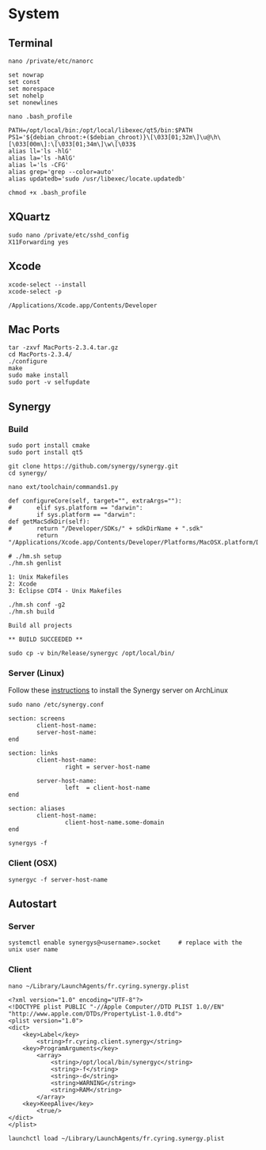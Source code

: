 # System
## Terminal
```
nano /private/etc/nanorc
```
```
set nowrap
set const
set morespace
set nohelp
set nonewlines
```

```
nano .bash_profile
```
```
PATH=/opt/local/bin:/opt/local/libexec/qt5/bin:$PATH
PS1='${debian_chroot:+($debian_chroot)}\[\033[01;32m\]\u@\h\[\033[00m\]:\[\033[01;34m\]\w\[\033$
alias ll='ls -hlG'
alias la='ls -hAlG'
alias l='ls -CFG'
alias grep='grep --color=auto'
alias updatedb='sudo /usr/libexec/locate.updatedb'
```

```
chmod +x .bash_profile
```

## XQuartz
```
sudo nano /private/etc/sshd_config
X11Forwarding yes

```

## Xcode
```
xcode-select --install
xcode-select -p
```
```
/Applications/Xcode.app/Contents/Developer
```

## Mac Ports
```
tar -zxvf MacPorts-2.3.4.tar.gz
cd MacPorts-2.3.4/
./configure
make
sudo make install
sudo port -v selfupdate

```

## Synergy
### Build
```
sudo port install cmake
sudo port install qt5

git clone https://github.com/synergy/synergy.git
cd synergy/

nano ext/toolchain/commands1.py
```
```
def configureCore(self, target="", extraArgs=""):
#       elif sys.platform == "darwin":
        if sys.platform == "darwin":
def getMacSdkDir(self):
#       return "/Developer/SDKs/" + sdkDirName + ".sdk"
        return "/Applications/Xcode.app/Contents/Developer/Platforms/MacOSX.platform/Developer/SDKs/MacOSX10.11.sdk"
```
```
# ./hm.sh setup
./hm.sh genlist
```
```
1: Unix Makefiles
2: Xcode
3: Eclipse CDT4 - Unix Makefiles
```
```
./hm.sh conf -g2
./hm.sh build
```
```
Build all projects

** BUILD SUCCEEDED **

sudo cp -v bin/Release/synergyc /opt/local/bin/
```

### Server (Linux)
Follow these [instructions](https://wiki.archlinux.org/index.php/Synergy) to install the Synergy server on ArchLinux
```
sudo nano /etc/synergy.conf
```
```
section: screens
        client-host-name:
        server-host-name:
end

section: links
        client-host-name:
                right = server-host-name

        server-host-name:
                left  = client-host-name
end

section: aliases
        client-host-name:
                client-host-name.some-domain
end
```
```
synergys -f
```

### Client (OSX)
```
synergyc -f server-host-name
```

## Autostart
### Server
```
systemctl enable synergys@<username>.socket     # replace with the unix user name
```
### Client
```
nano ~/Library/LaunchAgents/fr.cyring.synergy.plist
```
```
<?xml version="1.0" encoding="UTF-8"?>
<!DOCTYPE plist PUBLIC "-//Apple Computer//DTD PLIST 1.0//EN" "http://www.apple.com/DTDs/PropertyList-1.0.dtd">
<plist version="1.0">
<dict>
	<key>Label</key>
		<string>fr.cyring.client.synergy</string>
	<key>ProgramArguments</key>
		<array>
			<string>/opt/local/bin/synergyc</string>
			<string>-f</string>
			<string>-d</string>
			<string>WARNING</string>
			<string>RAM</string>
		</array>
	<key>KeepAlive</key>
		<true/>
</dict>
</plist>
```
```
launchctl load ~/Library/LaunchAgents/fr.cyring.synergy.plist
```
